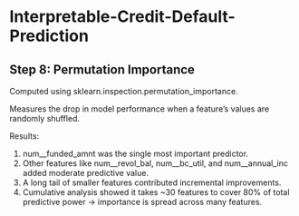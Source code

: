 # Interpretable-Credit-Default-Prediction

## Step 8: Permutation Importance
Computed using sklearn.inspection.permutation_importance.

Measures the drop in model performance when a feature’s values are randomly shuffled.

Results:

1. num__funded_amnt was the single most important predictor.
2. Other features like num__revol_bal, num__bc_util, and num__annual_inc added moderate predictive value.
3. A long tail of smaller features contributed incremental improvements.
4. Cumulative analysis showed it takes ~30 features to cover 80% of total predictive power → importance is spread across many features.
